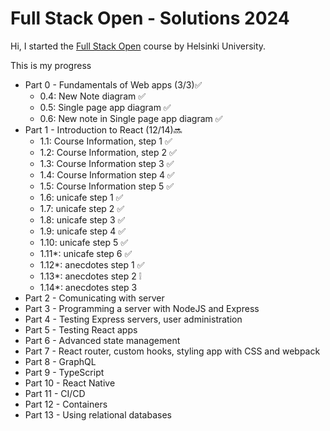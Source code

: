 # Full Stack Open - Solutions 2024

Hi, I started the [Full Stack Open](https://fullstackopen.com/en) course by Helsinki University.

This is my progress

- Part 0 - Fundamentals of Web apps (3/3)✅
    - 0.4: New Note diagram ✅
    - 0.5: Single page app diagram ✅
    - 0.6: New note in Single page app diagram ✅
- Part 1 - Introduction to React  (12/14)🔜
    - 1.1: Course Information, step 1 ✅
    - 1.2: Course Information, step 2 ✅
    - 1.3: Course Information step 3 ✅
    - 1.4: Course Information step 4 ✅
    - 1.5: Course Information step 5 ✅
    - 1.6: unicafe step 1 ✅
    - 1.7: unicafe step 2 ✅
    - 1.8: unicafe step 3 ✅
    - 1.9: unicafe step 4 ✅
    - 1.10: unicafe step 5 ✅
    - 1.11*: unicafe step 6 ✅
    - 1.12*: anecdotes step 1 ✅
    - 1.13*: anecdotes step 2 ❕
    - 1.14*: anecdotes step 3
- Part 2 - Comunicating with server
- Part 3 - Programming a server with NodeJS and Express
- Part 4 - Testing Express servers, user administration
- Part 5 - Testing React apps
- Part 6 - Advanced state management
- Part 7 - React router, custom hooks, styling app with CSS and webpack
- Part 8 - GraphQL
- Part 9 - TypeScript
- Part 10 - React Native
- Part 11 - CI/CD
- Part 12 - Containers
- Part 13 - Using relational databases
